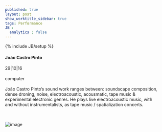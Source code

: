 ```yaml
---
published: true
layout: post
show_worktitle_sidebar: true
tags: Performance
JB :
  analytics : false
---
```


{% include JB/setup %}




<p>
<h4>João Castro Pinto</h4>
29|10|16
<br /><br />
computer
<br /><br />
João Castro Pinto’s sound work ranges between: soundscape composition, dense droning, noise, electroacoustic, acousmatic, tape music & experimental electronic genres. He plays live electroacoustic music, with and without instrumentalists, as tape music / spatialization concerts.

<br /><br />
<img src="{{ site.url }}/images/joao_pinto.jpg" alt="image">


</p>



